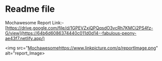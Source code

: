 # Readme file

Mochawesome Report Link:- [https://drive.google.com/file/d/1GPEVZxiQPQqsdO3vcRh7KMCi2PS4fz-G/view](https://64b6d6086374440c011d0d14--fabulous-peony-ae43f7.netlify.app/)


<img src="[Mochawesome](https://www.linkpicture.com/q/reportImage.png)https://www.linkpicture.com/q/reportImage.png" alt="report_Image>
